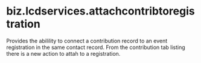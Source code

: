 # biz.lcdservices.attachcontribtoregistration

Provides the abilility to connect a contribution record to an event registration in the same contact record. From the contribution tab listing there is a new action to attah to a registration.
